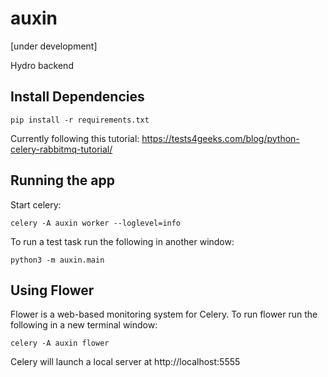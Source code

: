 # auxin
[under development]

Hydro backend

## Install Dependencies
```
pip install -r requirements.txt
```
Currently following this tutorial: https://tests4geeks.com/blog/python-celery-rabbitmq-tutorial/

## Running the app
Start celery:
```
celery -A auxin worker --loglevel=info
```
To run a test task run the following in another window:
```
python3 -m auxin.main
```
## Using Flower
Flower is a web-based monitoring system for Celery. To run flower run the following in a new terminal window:
```
celery -A auxin flower
```
Celery will launch a local server at http://localhost:5555